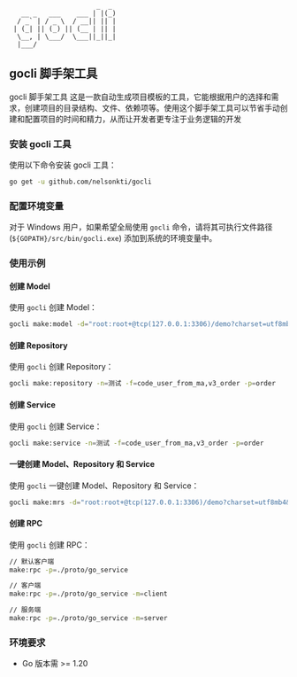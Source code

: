 ```stylint
                      _  _ 
   __ _   ___    ___ | |(_)
  / _` | / _ \  / __|| || |
 | (_| || (_) || (__ | || |
  \__, | \___/  \___||_||_|
  |___/                                     
```

## gocli 脚手架工具
gocli 脚手架工具
这是一款自动生成项目模板的工具，它能根据用户的选择和需求，创建项目的目录结构、文件、依赖项等。使用这个脚手架工具可以节省手动创建和配置项目的时间和精力，从而让开发者更专注于业务逻辑的开发

### 安装 gocli 工具

使用以下命令安装 gocli 工具：

```sh
go get -u github.com/nelsonkti/gocli
```

### 配置环境变量

对于 Windows 用户，如果希望全局使用 `gocli` 命令，请将其可执行文件路径 (`${GOPATH}/src/bin/gocli.exe`) 添加到系统的环境变量中。

### 使用示例

#### 创建 Model

使用 `gocli` 创建 Model：

```sh
gocli make:model -d="root:root+@tcp(127.0.0.1:3306)/demo?charset=utf8mb4&parseTime=True&loc=Local" -n=测试 -f=code_user_from_ma,v3_order -p=order 
```

#### 创建 Repository

使用 `gocli` 创建 Repository：

```sh
gocli make:repository -n=测试 -f=code_user_from_ma,v3_order -p=order 
```

#### 创建 Service

使用 `gocli` 创建 Service：

```sh
gocli make:service -n=测试 -f=code_user_from_ma,v3_order -p=order 
```

#### 一键创建 Model、Repository 和 Service

使用 `gocli` 一键创建 Model、Repository 和 Service：

```sh
gocli make:mrs -d="root:root+@tcp(127.0.0.1:3306)/demo?charset=utf8mb4&parseTime=True&loc=Local" -f=code_user_from_ma,v3_order -p=order/test 
```

#### 创建 RPC

使用 `gocli` 创建 RPC：

```sh
// 默认客户端
make:rpc -p=./proto/go_service 

// 客户端
make:rpc -p=./proto/go_service -m=client

// 服务端
make:rpc -p=./proto/go_service -m=server
```

### 环境要求

- Go 版本需 >= 1.20